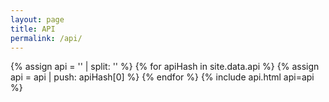 ```yaml
---
layout: page
title: API
permalink: /api/
---
```

{% assign api = '' | split: '' %}
{% for apiHash in site.data.api %}
  {% assign api = api | push: apiHash[0] %}
{% endfor %}
{% include api.html api=api %}
